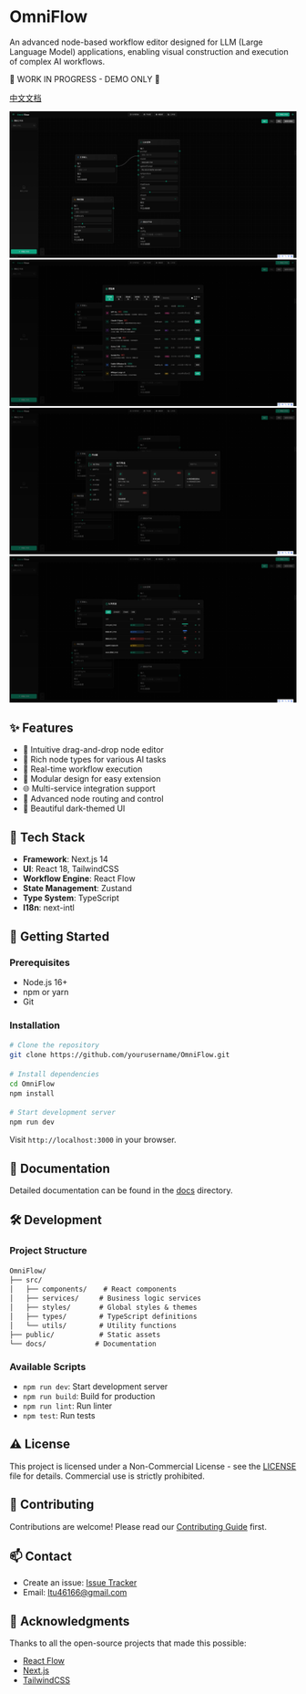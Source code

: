 # OmniFlow

An advanced node-based workflow editor designed for LLM (Large Language Model) applications, enabling visual construction and execution of complex AI workflows.
 
🚧 WORK IN PROGRESS - DEMO ONLY 🚧

[中文文档](./README.CN.md)

![OmniFlow Interface](./docs/images/asset1.png)
![OmniFlow Interface](./docs/images/asset2.png)
![OmniFlow Interface](./docs/images/asset3.png)
![OmniFlow Interface](./docs/images/asset4.png)





## ✨ Features

- 📝 Intuitive drag-and-drop node editor
- 🤖 Rich node types for various AI tasks
- 🔄 Real-time workflow execution
- 🔌 Modular design for easy extension
- 🌐 Multi-service integration support
- 🎯 Advanced node routing and control
- 🎨 Beautiful dark-themed UI

## 🔧 Tech Stack

- **Framework**: Next.js 14
- **UI**: React 18, TailwindCSS
- **Workflow Engine**: React Flow
- **State Management**: Zustand
- **Type System**: TypeScript
- **I18n**: next-intl

## 🚀 Getting Started

### Prerequisites

- Node.js 16+
- npm or yarn
- Git

### Installation

```bash
# Clone the repository
git clone https://github.com/yourusername/OmniFlow.git

# Install dependencies
cd OmniFlow
npm install

# Start development server
npm run dev
```

Visit `http://localhost:3000` in your browser.

## 📖 Documentation

Detailed documentation can be found in the [docs](./docs) directory.

## 🛠️ Development

### Project Structure

```
OmniFlow/
├── src/
│   ├── components/    # React components
│   ├── services/     # Business logic services
│   ├── styles/       # Global styles & themes
│   ├── types/        # TypeScript definitions
│   └── utils/        # Utility functions
├── public/           # Static assets
└── docs/            # Documentation
```

### Available Scripts

- `npm run dev`: Start development server
- `npm run build`: Build for production
- `npm run lint`: Run linter
- `npm test`: Run tests

## ⚠️ License

This project is licensed under a Non-Commercial License - see the [LICENSE](LICENSE) file for details.
Commercial use is strictly prohibited.

## 🤝 Contributing

Contributions are welcome! Please read our [Contributing Guide](CONTRIBUTING.md) first.

## 📫 Contact

- Create an issue: [Issue Tracker](https://github.com/yourusername/OmniFlow/issues)
- Email: ltu46166@gmail.com

## 🙏 Acknowledgments

Thanks to all the open-source projects that made this possible:

- [React Flow](https://reactflow.dev/)
- [Next.js](https://nextjs.org/)
- [TailwindCSS](https://tailwindcss.com/)